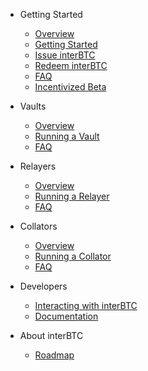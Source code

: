 <!-- docs/_sidebar.md -->

* Getting Started

  * [Overview](start/overview.md)
  * [Getting Started](start/prereq.md)
  * [Issue interBTC](start/issue.md)
  * [Redeem interBTC](start/redeem.md)
  * [FAQ](start/faq.md)
  * [Incentivized Beta](start/beta)

* Vaults

  * [Overview](vault/overview.md)
  * [Running a Vault](vault/guide.md)
  * [FAQ](vault/faq.md)

* Relayers

  * [Overview](relayer/overview.md)
  * [Running a Relayer](relayer/guide.md)
  * [FAQ](relayer/faq.md)

* Collators

  * [Overview](collator/overview.md)
  * [Running a Collator](collator/guide.md)
  * [FAQ](collator/faq.md)

* Developers

  * [Interacting with interBTC](developers/integration.md)
  * [Documentation](developers/documentation.md)

* About interBTC

  * [Roadmap](about/roadmap.md)
